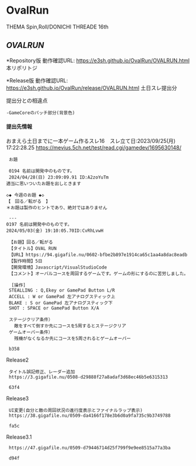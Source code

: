 # OvalRun

THEMA Spin,Roll/DONICHI THREADE 16th 

*OVALRUN*
--------

*Repository版 動作確認URL:
https://e3sh.github.io/OvalRun/OVALRUN.html
 本リポリトジ　

*Release版 動作確認URL:
https://e3sh.github.io/OvalRun/release/OVALRUN.html
 土日スレ提出分

提出分との相違点

    -GameCoreのパッチ部分(背景色)

#### 提出先情報

おまえら土日までに一本ゲーム作るスレ16　スレ立て日:2023/09/25(月) 17:22:28.25
https://mevius.5ch.net/test/read.cgi/gamedev/1695630148/

     お題

     0194 名前は開発中のものです。
     2024/04/28(日) 23:09:09.91 ID:A2zoYuTm
    適当に思いついたお題を出しときます

    ◇◆ 今週のお題 ◆◇
    【　回る／転がる　】
    ＊お題は製作のヒントであり、絶対ではありません

     ---
    0197 名前は開発中のものです。
    2024/05/03(金) 19:10:05.70ID:CvRhLvwH

     【お題】回る／転がる
     【タイトル】OVAL RUN
     【URL】https://94.gigafile.nu/0602-bfbe2b897e1914ca65c1aa4a8dac8eadb
     【製作時間】5日
     【開発環境】Javascript/VisualStudioCode
     【コメント】オーバルコースを周回するゲームです。ゲームの形にするのに苦労しました。

      [操作]
     STEALLING : Q,Ekey or GamePad Button L/R
     ACCELL : W or GamePad 左アナログスティック上
     BLAKE : S or GamePad 左アナログスティック下
     SHOT : SPACE or GamePad Button X/A

     ステージクリア条件）
       敵をすべて倒すか先にコースを5周するとステージクリア
     ゲームオーバー条件）
       残機がなくなるか先にコースを5周されるとゲームオーバー

     b358
 
 Release2
 
     タイトル誤記修正、レーダー追加
     https://3.gigafile.nu/0508-d29888f27a8adaf3d68ec46b5e6315313

     63f4

 Release3

     UI変更(自分と敵の周回状況の進行度表示とファイナルラップ表示)
     https://38.gigafile.nu/0509-da4166f178e3b6d0a9fa735c9b3749788

     fa5c

 Release3.1
   
     https://47.gigafile.nu/0509-d79446714d25f799f9e9ee8515a77a3ba

     d94f